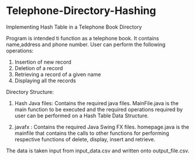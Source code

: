 # Telephone-Directory-Hashing
Implementing Hash Table in a Telephone Book Directory 

Program is intended ti function as a telephone book. It contains name,address and phone number. User can perform the following operations:
1. Insertion of new record
2. Deletion of a record
3. Retrieving a record of a given name
4. Displaying all the records

Directory Structure:
1. Hash Java files: Contains the required java files. MainFile.java is the main function to be executed and the required operations required by user can be performed on a Hash Table Data Structure.

2. javafx : Contains the required Java Swing FX files. homepage.java is the mainfile that contains the calls to other functions for performing respective functions of delete, display, insert and retrieve.

The data is taken input from input_data.csv and written onto output_file.csv.
